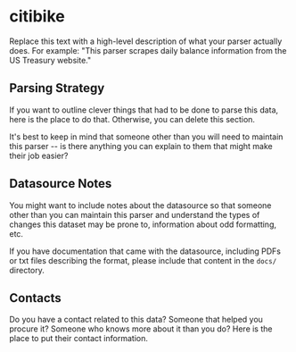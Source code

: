 # citibike

Replace this text with a high-level description of what your parser actually does. For example: "This parser scrapes daily balance information from the US Treasury website."

## Parsing Strategy

If you want to outline clever things that had to be done to parse this data, here is the place to do that. Otherwise, you can delete this section.

It's best to keep in mind that someone other than you will need to maintain this parser -- is there anything you can explain to them that might make their job easier?

## Datasource Notes

You might want to include notes about the datasource so that someone other than you can maintain this parser and understand the types of changes this dataset may be prone to, information about odd formatting, etc.

If you have documentation that came with the datasource, including PDFs or txt files describing the format, please include that content in the `docs/` directory.

## Contacts

Do you have a contact related to this data? Someone that helped you procure it? Someone who knows more about it than you do? Here is the place to put their contact information.